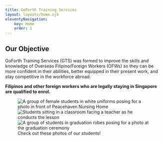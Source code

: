 ```yaml
---
title: GoForth Training Services
layout: layouts/home.njk
eleventyNavigation:
    key: Home
    order: 1
---
```

<div class="callout">

## Our Objective

GoForth Training Services (GTS) was formed to improve the skills and knowledge of Overseas Filipino/Foreign Workers (OFWs) so they can be more confident in their abilities, better equipped in their present work, and stay competitive in the workforce abroad.

**Filipinos and other foreign workers who are legally staying in Singapore are qualified to enrol.**</div>

<figure>
    <div class="collage">
        <div class="column">
            <img loading="lazy" src="/images/nursing.jpeg" alt="A group of female students in white uniforms posing for a photo in front of Peacehaven Nursing Home">
        </div>
        <div class="column">
            <img loading="lazy" src="/images/class.jpeg" alt="Students sitting in a classroom facing a teacher as he conducts the lesson">
            <img loading="lazy" src="/images/graduate.jpeg" alt="A group of students in graduation robes posing for a photo at the graduation ceremony">
        </div>
    </div>
    <figcaption>Check out these photos of our students!</figcaption>
</figure>